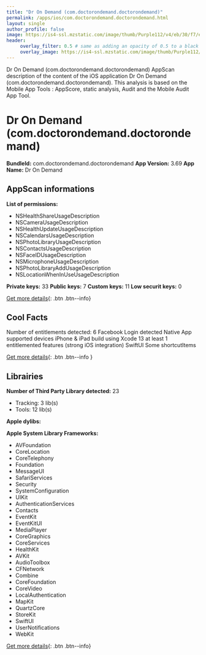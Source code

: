 ```yaml
---
title: "Dr On Demand (com.doctorondemand.doctorondemand)"
permalink: /apps/ios/com.doctorondemand.doctorondemand.html
layout: single
author_profile: false
image: https://is4-ssl.mzstatic.com/image/thumb/Purple112/v4/eb/30/f7/eb30f78f-0a0f-63b4-c47c-72f80fa9cac8/PROD-AppIcons-0-1x_U007emarketing-0-7-0-sRGB-85-220.png/512x512bb.jpg
header: 
     overlay_filter: 0.5 # same as adding an opacity of 0.5 to a black background
     overlay_image: https://is4-ssl.mzstatic.com/image/thumb/Purple112/v4/eb/30/f7/eb30f78f-0a0f-63b4-c47c-72f80fa9cac8/PROD-AppIcons-0-1x_U007emarketing-0-7-0-sRGB-85-220.png/512x512bb.jpg
---
```

Dr On Demand (com.doctorondemand.doctorondemand) AppScan description of the content of the iOS application Dr On Demand (com.doctorondemand.doctorondemand). This analysis is based on the Mobile App Tools : AppScore, static analysis, Audit and the Mobile Audit App Tool.

# Dr On Demand (com.doctorondemand.doctorondemand)

**BundleId:** com.doctorondemand.doctorondemand
**App Version:** 3.69
**App Name:** Dr On Demand


## AppScan informations 

**List of permissions:** 
- NSHealthShareUsageDescription
- NSCameraUsageDescription
- NSHealthUpdateUsageDescription
- NSCalendarsUsageDescription
- NSPhotoLibraryUsageDescription
- NSContactsUsageDescription
- NSFaceIDUsageDescription
- NSMicrophoneUsageDescription
- NSPhotoLibraryAddUsageDescription
- NSLocationWhenInUseUsageDescription
  
  
**Private keys:** 33
**Public keys:** 7
**Custom keys:** 11
**Low securit keys:** 0
  
[Get more details](/pricing.html){: .btn .btn--info}

## Cool Facts

Number of entitlements detected: 6
Facebook Login detected
Native App
supported devices iPhone & iPad
build using Xcode 13
at least 1 entitlemented features (strong iOS integration)
SwiftUI
Some shortcutItems 
  
[Get more details](/pricing.html){: .btn .btn--info }

## Librairies 
**Number of Third Party Library detected:** 23
- Tracking: 3 lib(s)
- Tools: 12 lib(s)


**Apple dylibs:**


**Apple System Library Frameworks:**
- AVFoundation
- CoreLocation
- CoreTelephony
- Foundation
- MessageUI
- SafariServices
- Security
- SystemConfiguration
- UIKit
- AuthenticationServices
- Contacts
- EventKit
- EventKitUI
- MediaPlayer
- CoreGraphics
- CoreServices
- HealthKit
- AVKit
- AudioToolbox
- CFNetwork
- Combine
- CoreFoundation
- CoreVideo
- LocalAuthentication
- MapKit
- QuartzCore
- StoreKit
- SwiftUI
- UserNotifications
- WebKit


  
[Get more details](/pricing.html){: .btn .btn--info}

